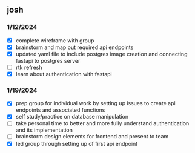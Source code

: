 ## josh

### 1/12/2024

- [x] complete wireframe with group
- [x] brainstorm and map out required api endpoints
- [x] updated yaml file to include postgres image creation and connecting fastapi to postgres server
- [ ] rtk refresh
- [x] learn about authentication with fastapi

### 1/19/2024

- [x] prep group for individual work by setting up issues to create api endpoints and associated functions
- [x] self study/practice on database manipulation
- [ ] take personal time to better and more fully understand authentication and its implementation
- [ ] brainstorm design elements for frontend and present to team
- [x] led group through setting up of first api endpoint
